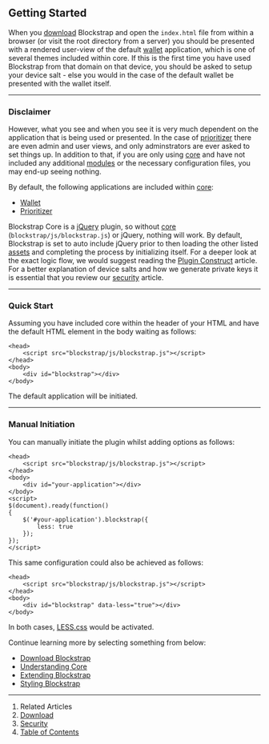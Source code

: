 ## Getting Started

When you [download](download/) Blockstrap and open the `index.html` file from within a browser (or visit the root directory from a server) you should be presented with a rendered user-view of the default [wallet](../../applications/wallet/) application, which is one of several themes included within core. If this is the first time you have used Blockstrap from that domain on that device, you should be asked to setup your device salt - else you would in the case of the default wallet be presented with the wallet itself.

--------------
### Disclaimer

However, what you see and when you see it is very much dependent on the application that is being used or presented. In the case of [prioritizer](../../applications/prioritizer/) there are even admin and user views, and only adminstrators are ever asked to set things up. In addition to that, if you are only using [core](../core/) and have not included any additional [modules](../modules/) or the necessary configuration files, you may end-up seeing nothing.

By default, the following applications are included within [core](../core/):

* [Wallet](../../applications/wallet/)
* [Prioritizer](../../applications/prioritizer/)

Blockstrap Core is a [jQuery](http://jquery.com) plugin, so without [core](../core/) (`blockstrap/js/blockstrap.js`) or jQuery, nothing will work. By default, Blockstrap is set to auto include jQuery prior to then loading the other listed [assets](../assets/) and completing the process by initializing itself. For a deeper look at the exact logic flow, we would suggest reading the [Plugin Construct](../core/construct/) article. For a better explanation of device salts and how we generate private keys it is essential that you review our [security](security/) article.

---------------
### Quick Start

Assuming you have included core within the header of your HTML and have the default HTML element in the body waiting as follows:

```
<head>
    <script src="blockstrap/js/blockstrap.js"></script>
</head>
<body>
    <div id="blockstrap"></div>
</body>
```

The default application will be initiated.

---------------------
### Manual Initiation

You can manually initiate the plugin whilst adding options as follows:

```
<head>
    <script src="blockstrap/js/blockstrap.js"></script>
</head>
<body>
    <div id="your-application"></div>
</body>
<script>
$(document).ready(function()
{
    $('#your-application').blockstrap({
        less: true
    });
});
</script>
```

This same configuration could also be achieved as follows:

```
<head>
    <script src="blockstrap/js/blockstrap.js"></script>
</head>
<body>
    <div id="blockstrap" data-less="true"></div>
</body>
```

In both cases, [LESS.css](../assets/less/) would be activated.

Continue learning more by selecting something from below:

* [Download Blockstrap](download/)
* [Understanding Core](../core/)
* [Extending Blockstrap](../extending/)
* [Styling Blockstrap](../styling/)

--------------------------------------------------------------------------------

1. Related Articles
2. [Download](download/)
3. [Security](security/)
4. [Table of Contents](../../)